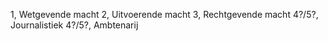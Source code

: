 1, Wetgevende macht
2, Uitvoerende macht
3, Rechtgevende macht
4?/5?, Journalistiek 
4?/5?, Ambtenarij
